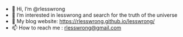 - 👋 Hi, I’m @rlesswrong
- 👀 I’m interested in lesswrong and search for the truth of the universe
- 🌱 My blog website: https://rlesswrong.github.io/lesswrong/
- 📫 How to reach me : rlesswrong@gmail.com

<!---
rlesswrong/rlesswrong is a ✨ special ✨ repository because its `README.md` (this file) appears on your GitHub profile.
You can click the Preview link to take a look at your changes.
--->
